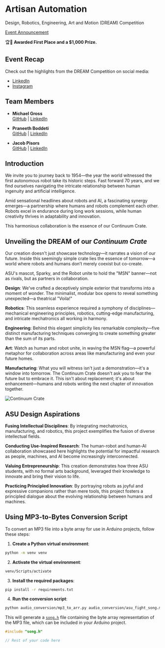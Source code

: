 # Artisan Automation

Design, Robotics, Engineering, Art and Motion (DREAM) Competition

[Event Announcement](https://intheloop.engineering.asu.edu/2025/04/18/attend-the-dream-competition-seminar-april-25/)

🏆🥇 **Awarded First Place and a $1,000 Prize.**

## Event Recap

Check out the highlights from the DREAM Competition on social media:

- [LinkedIn](https://www.linkedin.com/posts/school-of-manufacturing-systems-and-networks_asuengineering-design-robotics-activity-7324208506419453957-uM9B?utm_source=share&utm_medium=member_desktop&rcm=ACoAADIqOI4BuuBIn9Lw3VbPEu5bQkc3evp5cIs)  
- [Instagram](https://www.instagram.com/p/DJK45kJuQgY/)

## Team Members

- **Michael Gross**  
    [GitHub](https://github.com/MGross21) | [LinkedIn](https://www.linkedin.com/in/mhgross)

- **Praneeth Boddeti**  
    [GitHub](https://github.com/pbleedblue) | [LinkedIn](https://www.linkedin.com/in/praneeth-boddeti)

- **Jacob Pisors**  
    [GitHub](https://github.com/JPisors) | [LinkedIn](https://www.linkedin.com/in/jacob-pisors)

## Introduction

We invite you to journey back to 1954—the year the world witnessed the first autonomous robot take its historic steps. Fast forward 70 years, and we find ourselves navigating the intricate relationship between human ingenuity and artificial intelligence.

Amid sensational headlines about robots and AI, a fascinating synergy emerges—a partnership where humans and robots complement each other. Robots excel in endurance during long work sessions, while human creativity thrives in adaptability and innovation.

This harmonious collaboration is the essence of our Continuum Crate.

## Unveiling the DREAM of our *Continuum Crate*

Our creation doesn't just showcase technology—it narrates a vision of our future. Inside this seemingly simple crate lies the essence of tomorrow—a world where robots and humans don’t merely coexist but co-create.

ASU's mascot, Sparky, and the Robot unite to hold the "MSN" banner—not as rivals, but as partners in collaboration.

**Design**: We've crafted a deceptively simple exterior that transforms into a moment of wonder. The minimalist, modular box opens to reveal something unexpected—a theatrical "Voila!"

**Robotics**: This seamless experience required a symphony of disciplines—mechanical engineering principles, robotics, cutting-edge manufacturing, and intricate mechatronics all working in harmony.

**Engineering**: Behind this elegant simplicity lies remarkable complexity—five distinct manufacturing techniques converging to create something greater than the sum of its parts.

**Art**: Watch as human and robot unite, in waving the MSN flag—a powerful metaphor for collaboration across areas like manufacturing and even your future homes.

**Manufacturing**: What you will witness isn't just a demonstration—it's a window into tomorrow. The Continuum Crate doesn't ask you to fear the future but to embrace it. This isn't about replacement; it's about enhancement—humans and robots writing the next chapter of innovation together.

![Continuum Crate](media/continuum_crate.gif)

## ASU Design Aspirations

**Fusing Intellectual Disciplines**: By integrating mechatronics, manufacturing, and robotics, this project exemplifies the fusion of diverse intellectual fields.

**Conducting Use-Inspired Research**: The human-robot and human-AI collaboration showcased here highlights the potential for impactful research as people, machines, and AI become increasingly interconnected.

**Valuing Entrepreneurship**: This creation demonstrates how three ASU students, with no formal arts background, leveraged their knowledge to innovate and bring their vision to life.

**Practicing Principled Innovation**: By portraying robots as joyful and expressive companions rather than mere tools, this project fosters a principled dialogue about the evolving relationship between humans and machines.

## Using MP3-to-Bytes Conversion Script

To convert an MP3 file into a byte array for use in Arduino projects, follow these steps:

1. **Create a Python virtual environment**:

```bash
python -m venv venv
```

2. **Activate the virtual environment**:

```bash
venv/Scripts/activate
```

3. **Install the required packages**:

```bash
pip install -r requirements.txt
```

4. **Run the conversion script**:

```bash
python audio_conversion/mp3_to_arr.py audio_conversion/asu_fight_song.mp3 arduino_code/song.h --name asu_fight_song --rate 1000
```

This will generate a [`song.h`](arduino_code/song.h) file containing the byte array representation of the MP3 file, which can be included in your Arduino project.

```c
#include "song.h"

// Rest of your code here
```
